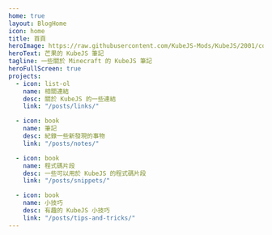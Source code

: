 ```yaml
---
home: true
layout: BlogHome
icon: home
title: 首頁
heroImage: https://raw.githubusercontent.com/KubeJS-Mods/KubeJS/2001/common/src/main/resources/kubejs_logo.png
heroText: 芒果的 KubeJS 筆記
tagline: 一些關於 Minecraft 的 KubeJS 筆記
heroFullScreen: true
projects:
  - icon: list-ol
    name: 相關連結
    desc: 關於 KubeJS 的一些連結
    link: "/posts/links/"

  - icon: book
    name: 筆記
    desc: 紀錄一些新發現的事物
    link: "/posts/notes/"

  - icon: book
    name: 程式碼片段
    desc: 一些可以用於 KubeJS 的程式碼片段
    link: "/posts/snippets/"

  - icon: book
    name: 小技巧
    desc: 有趣的 KubeJS 小技巧
    link: "/posts/tips-and-tricks/"
---
```

